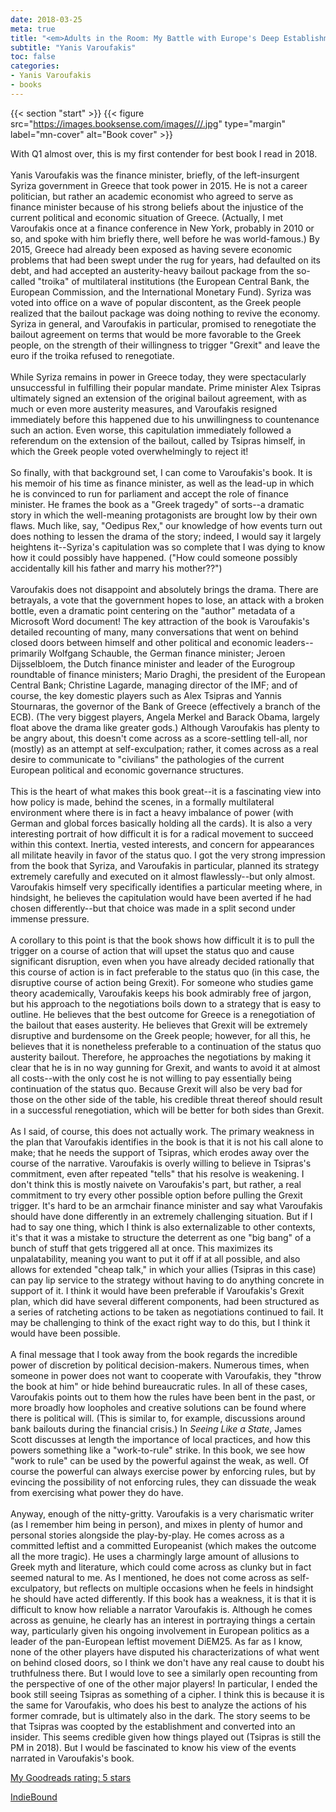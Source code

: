 ```yaml
---
date: 2018-03-25
meta: true
title: "<em>Adults in the Room: My Battle with Europe's Deep Establishment</em>"
subtitle: "Yanis Varoufakis"
toc: false
categories:
- Yanis Varoufakis
- books
---
```


{{< section "start" >}}
{{< figure src="https://images.booksense.com/images///.jpg" type="margin" label="mn-cover" alt="Book cover" >}}

With Q1 almost over, this is my first contender for best book I read in 2018. <br /><br />Yanis Varoufakis was the finance minister, briefly, of the left-insurgent Syriza government in Greece that took power in 2015. He is not a career politician, but rather an academic economist who agreed to serve as finance minister because of his strong beliefs about the injustice of the current political and economic situation of Greece. (Actually, I met Varoufakis once at a finance conference in New York, probably in 2010 or so, and spoke with him briefly there, well before he was world-famous.) By 2015, Greece had already been exposed as having severe economic problems that had been swept under the rug for years, had defaulted on its debt, and had accepted an austerity-heavy bailout package from the so-called "troika" of multilateral institutions (the European Central Bank, the European Commission, and the International Monetary Fund). Syriza was voted into office on a wave of popular discontent, as the Greek people realized that the bailout package was doing nothing to revive the economy. Syriza in general, and Varoufakis in particular, promised to renegotiate the bailout agreement on terms that would be more favorable to the Greek people, on the strength of their willingness to trigger "Grexit" and leave the euro if the troika refused to renegotiate.<br /><br />While Syriza remains in power in Greece today, they were spectacularly unsuccessful in fulfilling their popular mandate. Prime minister Alex Tsipras ultimately signed an extension of the original bailout agreement, with as much or even more austerity measures, and Varoufakis resigned immediately before this happened due to his unwillingness to countenance such an action. Even worse, this capitulation immediately followed a referendum on the extension of the bailout, called by Tsipras himself, in which the Greek people voted overwhelmingly to reject it!<br /><br />So finally, with that background set, I can come to Varoufakis's book. It is his memoir of his time as finance minister, as well as the lead-up in which he is convinced to run for parliament and accept the role of finance minister. He frames the book as a "Greek tragedy" of sorts--a dramatic story in which the well-meaning protagonists are brought low by their own flaws. Much like, say, "Oedipus Rex," our knowledge of how events turn out does nothing to lessen the drama of the story; indeed, I would say it largely heightens it--Syriza's capitulation was so complete that I was dying to know how it could possibly have happened. ("How could someone possibly accidentally kill his father and marry his mother??")<br /><br />Varoufakis does not disappoint and absolutely brings the drama. There are betrayals, a vote that the government hopes to lose, an attack with a broken bottle, even a dramatic point centering on the "author" metadata of a Microsoft Word document! The key attraction of the book is Varoufakis's detailed recounting of many, many conversations that went on behind closed doors between himself and other political and economic leaders--primarily Wolfgang Schauble, the German finance minister; Jeroen Dijsselbloem, the Dutch finance minister and leader of the Eurogroup roundtable of finance ministers; Mario Draghi, the president of the European Central Bank; Christine Lagarde, managing director of the IMF; and of course, the key domestic players such as Alex Tsipras and Yannis Stournaras, the governor of the Bank of Greece (effectively a branch of the ECB). (The very biggest players, Angela Merkel and Barack Obama, largely float above the drama like greater gods.) Although Varoufakis has plenty to be angry about, this doesn't come across as a score-settling tell-all, nor (mostly) as an attempt at self-exculpation; rather, it comes across as a real desire to communicate to "civilians" the pathologies of the current European political and economic governance structures. <br /><br />This is the heart of what makes this book great--it is a fascinating view into how policy is made, behind the scenes, in a formally multilateral environment where there is in fact a heavy imbalance of power (with German and global forces basically holding all the cards). It is also a very interesting portrait of how difficult it is for a radical movement to succeed within this context. Inertia, vested interests, and concern for appearances all militate heavily in favor of the status quo. I got the very strong impression from the book that Syriza, and Varoufakis in particular, planned its strategy extremely carefully and executed on it almost flawlessly--but only almost. Varoufakis himself very specifically identifies a particular meeting where, in hindsight, he believes the capitulation would have been averted if he had chosen differently--but that choice was made in a split second under immense pressure. <br /><br />A corollary to this point is that the book shows how difficult it is to pull the trigger on a course of action that will upset the status quo and cause significant disruption, even when you have already decided rationally that this course of action is in fact preferable to the status quo (in this case, the disruptive course of action being Grexit). For someone who studies game theory academically, Varoufakis keeps his book admirably free of jargon, but his approach to the negotiations boils down to a strategy that is easy to outline. He believes that the best outcome for Greece is a renegotiation of the bailout that eases austerity. He believes that Grexit will be extremely disruptive and burdensome on the Greek people; however, for all this, he believes that it is nonetheless preferable to a continuation of the status quo austerity bailout. Therefore, he approaches the negotiations by making it clear that he is in no way gunning for Grexit, and wants to avoid it at almost all costs--with the only cost he is not willing to pay essentially being continuation of the status quo. Because Grexit will also be very bad for those on the other side of the table, his credible threat thereof should result in a successful renegotiation, which will be better for both sides than Grexit. <br /><br />As I said, of course, this does not actually work. The primary weakness in the plan that Varoufakis identifies in the book is that it is not his call alone to make; that he needs the support of Tsipras, which erodes away over the course of the narrative. Varoufakis is overly willing to believe in Tsipras's commitment, even after repeated "tells" that his resolve is weakening. I don't think this is mostly naivete on Varoufakis's part, but rather, a real commitment to try every other possible option before pulling the Grexit trigger. It's hard to be an armchair finance minister and say what Varoufakis should have done differently in an extremely challenging situation. But if I had to say one thing, which I think is also externalizable to other contexts, it's that it was a mistake to structure the deterrent as one "big bang" of a bunch of stuff that gets triggered all at once. This maximizes its unpalatability, meaning you want to put it off if at all possible, and also allows for extended "cheap talk," in which your allies (Tsipras in this case) can pay lip service to the strategy without having to do anything concrete in support of it. I think it would have been preferable if Varoufakis's Grexit plan, which did have several different components, had been structured as a series of ratcheting actions to be taken as negotiations continued to fail. It may be challenging to think of the exact right way to do this, but I think it would have been possible. <br /><br />A final message that I took away from the book regards the incredible power of discretion by political decision-makers. Numerous times, when someone in power does not want to cooperate with Varoufakis, they "throw the book at him" or hide behind bureaucratic rules. In all of these cases, Varoufakis points out to them how the rules have been bent in the past, or more broadly how loopholes and creative solutions can be found where there is political will. (This is similar to, for example, discussions around bank bailouts during the financial crisis.) In _Seeing Like a State_, James Scott discusses at length the importance of local practices, and how this powers something like a "work-to-rule" strike. In this book, we see how "work to rule" can be used by the powerful against the weak, as well. Of course the powerful can always exercise power by enforcing rules, but by evincing the possibility of not enforcing rules, they can dissuade the weak from exercising what power they do have.<br /><br />Anyway, enough of the nitty-gritty. Varoufakis is a very charismatic writer (as I remember him being in person), and mixes in plenty of humor and personal stories alongside the play-by-play. He comes across as a committed leftist and a committed Europeanist (which makes the outcome all the more tragic). He uses a charmingly large amount of allusions to Greek myth and literature, which could come across as clunky but in fact seemed natural to me. As I mentioned, he does not come across as self-exculpatory, but reflects on multiple occasions when he feels in hindsight he should have acted differently. If this book has a weakness, it is that it is difficult to know how reliable a narrator Varoufakis is. Although he comes across as genuine, he clearly has an interest in portraying things a certain way, particularly given his ongoing involvement in European politics as a leader of the pan-European leftist movement DiEM25. As far as I know, none of the other players have disputed his characterizations of what went on behind closed doors, so I think we don't have any real cause to doubt his truthfulness there. But I would love to see a similarly open recounting from the perspective of one of the other major players! In particular, I ended the book still seeing Tsipras as something of a cipher. I think this is because it is the same for Varoufakis, who does his best to analyze the actions of his former comrade, but is ultimately also in the dark. The story seems to be that Tsipras was coopted by the establishment and converted into an insider. This seems credible given how things played out (Tsipras is still the PM in 2018). But I would be fascinated to know his view of the events narrated in Varoufakis's book.

[My Goodreads rating: 5 stars](https://www.goodreads.com/review/show/2309699697)  

[IndieBound](https://www.indiebound.org/book/)
